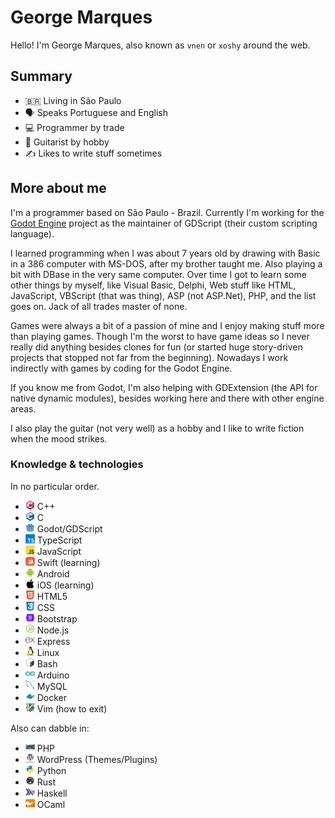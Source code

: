 # George Marques

Hello! I'm George Marques, also known as `vnen` or `xoshy` around the web.

## Summary

- 🇧🇷 Living in São Paulo
- 🗣️ Speaks Portuguese and English
- 💻 Programmer by trade
- 🎸 Guitarist by hobby
- ✍️ Likes to write stuff sometimes

## More about me

I'm a programmer based on São Paulo - Brazil. Currently I'm working for the [Godot Engine](https://github.com/godotengine/godot) project as the maintainer of GDScript (their custom scripting language).

I learned programming when I was about 7 years old by drawing with Basic in a 386 computer with MS-DOS, after my brother taught me. Also playing a bit with DBase in the very same computer. Over time I got to learn some other things by myself, like Visual Basic, Delphi, Web stuff like HTML, JavaScript, VBScript (that was thing), ASP (not ASP.Net), PHP, and the list goes on. Jack of all trades master of none.

Games were always a bit of a passion of mine and I enjoy making stuff more than playing games. Though I'm the worst to have game ideas so I never really did anything besides clones for fun (or started huge story-driven projects that stopped not far from the beginning). Nowadays I work indirectly with games by coding for the Godot Engine.

If you know me from Godot, I'm also helping with GDExtension (the API for native dynamic modules), besides working here and there with other engine areas.

I also play the guitar (not very well) as a hobby and I like to write fiction when the mood strikes.

### Knowledge & technologies

In no particular order.

- <img src="assets/images/cplusplus.svg" height="15"> C++
- <img src="assets/images/c.svg" height="15"> C
- <img src="assets/images/godot.svg" height="15"> Godot/GDScript
- <img src="assets/images/typescript.svg" height="15"> TypeScript
- <img src="assets/images/javascript.svg" height="15"> JavaScript
- <img src="assets/images/swift.svg" height="15"> Swift (learning)
- <img src="assets/images/android.svg" height="15"> Android
- <img src="assets/images/apple.svg" height="15"> iOS (learning)
- <img src="assets/images/html5.svg" height="15"> HTML5
- <img src="assets/images/css3.svg" height="15"> CSS
- <img src="assets/images/bootstrap.svg" height="15"> Bootstrap
- <img src="assets/images/nodejs.svg" height="15"> Node.js
- <img src="assets/images/express.svg" height="15"> Express
- <img src="assets/images/linux.svg" height="15"> Linux
- <img src="assets/images/bash.svg" height="15"> Bash
- <img src="assets/images/arduino.svg" height="15"> Arduino
- <img src="assets/images/mysql.svg" height="15"> MySQL
- <img src="assets/images/docker.svg" height="15"> Docker
- <img src="assets/images/vim.svg" height="15"> Vim (how to exit)

Also can dabble in:

- <img src="assets/images/php.svg" height="15"> PHP
- <img src="assets/images/wordpress.svg" height="15"> WordPress (Themes/Plugins)
- <img src="assets/images/python.svg" height="15"> Python
- <img src="assets/images/rust.svg" height="15"> Rust
- <img src="assets/images/haskell.svg" height="15"> Haskell
- <img src="assets/images/ocaml.svg" height="15"> OCaml
